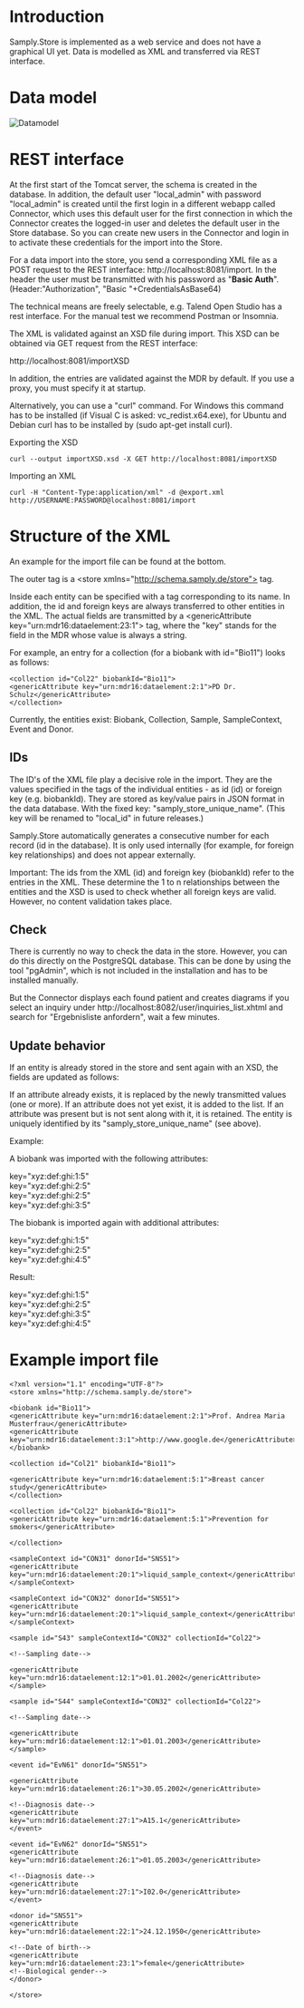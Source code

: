 # Introduction
Samply.Store is implemented as a web service and does not have a graphical UI yet. Data is modelled as XML and transferred via REST interface.


# Data model
![Datamodel](datamodel.png)


# REST interface
At the first start of the Tomcat server, the schema is created in the database. In addition, the default user "local_admin" with password "local_admin" is created until the first login in a different webapp called Connector, which uses this default user for the first connection in which the Connector creates the logged-in user and deletes the default user in the Store database. So you can create new users in the Connector and login in to activate these credentials for the import into the Store.

For a data import into the store, you send a corresponding XML file as a POST request to the REST interface: http://localhost:8081/import. In the header the user must be transmitted with his password as "**Basic Auth**". (Header:"Authorization", "Basic "+CredentialsAsBase64)

The technical means are freely selectable, e.g. Talend Open Studio has a rest interface. For the manual test we recommend Postman or Insomnia.

The XML is validated against an XSD file during import. This XSD can be obtained via GET request from the REST interface:

http://localhost:8081/importXSD

In addition, the entries are validated against the MDR by default. If you use a proxy, you must specify it at startup.

Alternatively, you can use a "curl" command. For Windows this command has to be installed (if Visual C is asked: vc_redist.x64.exe), for Ubuntu and Debian curl has to be installed by (sudo apt-get install curl).

Exporting the XSD
```
curl --output importXSD.xsd -X GET http://localhost:8081/importXSD
```

Importing an XML
```
curl -H "Content-Type:application/xml" -d @export.xml http://USERNAME:PASSWORD@localhost:8081/import
```


# Structure of the XML

An example for the import file can be found at the bottom.

The outer tag is a \<store xmlns="http://schema.samply.de/store"> tag. 

Inside each entity can be specified with a tag corresponding to its name. In addition, the id and foreign keys are always transferred to other entities in the XML. The actual fields are transmitted by a \<genericAttribute key="urn:mdr16:dataelement:23:1"> tag, where the "key" stands for the field in the MDR whose value is always a string.

For example, an entry for a collection (for a biobank with id="Bio11") looks as follows:

```
<collection id="Col22" biobankId="Bio11"> 
<genericAttribute key="urn:mdr16:dataelement:2:1">PD Dr. Schulz</genericAttribute>
</collection>
```

Currently, the entities exist: Biobank, Collection, Sample, SampleContext, Event and Donor. 



## IDs

The ID's of the XML file play a decisive role in the import. They are the values specified in the tags of the individual entities - as id (id) or foreign key (e.g. biobankId). They are stored as key/value pairs in JSON format in the data database. With the fixed key: "samply_store_unique_name". (This key will be renamed to "local_id" in future releases.)

Samply.Store automatically generates a consecutive number for each record (id in the database). It is only used internally (for example, for foreign key relationships) and does not appear externally. 

Important: The ids from the XML (id) and foreign key (biobankId) refer to the entries in the XML. These determine the 1 to n relationships between the entities and the XSD is used to check whether all foreign keys are valid. However, no content validation takes place. 


## Check

There is currently no way to check the data in the store. However, you can do this directly on the PostgreSQL database. This can be done by using the tool "pgAdmin", which is not included in the installation and has to be installed manually.

But the Connector displays each found patient and creates diagrams if you select an inquiry under http://localhost:8082/user/inquiries_list.xhtml and search for "Ergebnisliste anfordern", wait a few minutes.


## Update behavior

If an entity is already stored in the store and sent again with an XSD, the fields are updated as follows:

If an attribute already exists, it is replaced by the newly transmitted values (one or more).
If an attribute does not yet exist, it is added to the list.
If an attribute was present but is not sent along with it, it is retained.
The entity is uniquely identified by its "samply_store_unique_name" (see above).


Example:

A biobank was imported with the following attributes:

key="xyz:def:ghi:1:5"       
key="xyz:def:ghi:2:5"       
key="xyz:def:ghi:2:5"       
key="xyz:def:ghi:3:5"       


The biobank is imported again with additional attributes:

key="xyz:def:ghi:1:5"       
key="xyz:def:ghi:2:5"       
key="xyz:def:ghi:4:5"       


Result:

key="xyz:def:ghi:1:5"       
key="xyz:def:ghi:2:5"       
key="xyz:def:ghi:3:5"       
key="xyz:def:ghi:4:5"       


# Example import file 

```
<?xml version="1.1" encoding="UTF-8"?>
<store xmlns="http://schema.samply.de/store">

<biobank id="Bio11">
<genericAttribute key="urn:mdr16:dataelement:2:1">Prof. Andrea Maria Musterfrau</genericAttribute>
<genericAttribute key="urn:mdr16:dataelement:3:1">http://www.google.de</genericAttribute>
</biobank>

<collection id="Col21" biobankId="Bio11">

<genericAttribute key="urn:mdr16:dataelement:5:1">Breast cancer study</genericAttribute>
</collection>

<collection id="Col22" biobankId="Bio11">
<genericAttribute key="urn:mdr16:dataelement:5:1">Prevention for smokers</genericAttribute>

</collection>

<sampleContext id="CON31" donorId="SNS51">
<genericAttribute key="urn:mdr16:dataelement:20:1">liquid_sample_context</genericAttribute>
</sampleContext>

<sampleContext id="CON32" donorId="SNS51">
<genericAttribute key="urn:mdr16:dataelement:20:1">liquid_sample_context</genericAttribute>
</sampleContext>

<sample id="S43" sampleContextId="CON32" collectionId="Col22">

<!--Sampling date-->

<genericAttribute key="urn:mdr16:dataelement:12:1">01.01.2002</genericAttribute>
</sample>

<sample id="S44" sampleContextId="CON32" collectionId="Col22">

<!--Sampling date-->

<genericAttribute key="urn:mdr16:dataelement:12:1">01.01.2003</genericAttribute>
</sample>

<event id="EvN61" donorId="SNS51">

<genericAttribute key="urn:mdr16:dataelement:26:1">30.05.2002</genericAttribute>

<!--Diagnosis date-->
<genericAttribute key="urn:mdr16:dataelement:27:1">A15.1</genericAttribute>
</event>

<event id="EvN62" donorId="SNS51">
<genericAttribute key="urn:mdr16:dataelement:26:1">01.05.2003</genericAttribute>

<!--Diagnosis date-->
<genericAttribute key="urn:mdr16:dataelement:27:1">I02.0</genericAttribute>
</event>

<donor id="SNS51">
<genericAttribute key="urn:mdr16:dataelement:22:1">24.12.1950</genericAttribute>

<!--Date of birth-->
<genericAttribute key="urn:mdr16:dataelement:23:1">female</genericAttribute>
<!--Biological gender-->
</donor>

</store>
```
